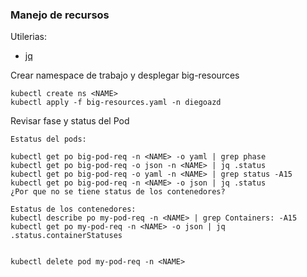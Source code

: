 ### Manejo de recursos  
Utilerias:  
- [jq](https://stedolan.github.io/jq/download/)  

Crear namespace de trabajo y desplegar big-resources
```
kubectl create ns <NAME>
kubectl apply -f big-resources.yaml -n diegoazd
```  

Revisar fase y status del Pod  

```
Estatus del pods:

kubectl get po big-pod-req -n <NAME> -o yaml | grep phase
kubectl get po big-pod-req -o json -n <NAME> | jq .status
kubectl get po big-pod-req -o yaml -n <NAME> | grep status -A15
kubectl get po big-pod-req -n <NAME> -o json | jq .status
¿Por que no se tiene status de los contenedores?

Estatus de los contenedores:
kubectl describe po my-pod-req -n <NAME> | grep Containers: -A15
kubectl get po my-pod-req -n <NAME> -o json | jq .status.containerStatuses


kubectl delete pod my-pod-req -n <NAME>
```
